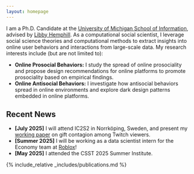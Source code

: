 ```yaml
---
layout: homepage
---
```


I am a Ph.D. Candidate at the <a href="https://www.si.umich.edu/">University of Michigan School of Information</a>, advised by <a href="https://www.libbyh.com/">Libby Hemphill</a>. As a computational social scientist, I leverage social science theories and computational methods to extract insights into online user behaviors and interactions from large-scale data. My research interests include (but are not limited to):

- **Online Prosocial Behaviors:** I study the spread of online prosociality and propose design recommendations for online platforms to promote prosociality based on empirical findings.
- **Online Antisocial Behaviors:** I investigate how antisocial behaviors spread in online environments and explore dark design patterns embedded in online platforms.

## Recent News

- **[July 2025]** I will attend IC2S2 in Norrköping, Sweden, and present my <a href="https://arxiv.org/abs/2501.09235">working paper</a> on gift contagion among Twitch viewers.
- **[Summer 2025]** I will be working as a data scientist intern for the Economy team at <a href="https://corp.roblox.com/">Roblox</a>!
- **[May 2025]** I attended the CSST 2025 Summer Institute.

{% include_relative _includes/publications.md %}
